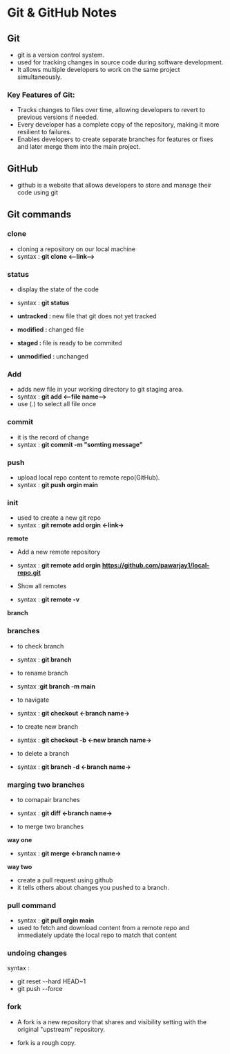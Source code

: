 # Git & GitHub Notes 

## Git 

- git is a version control system. 
- used for tracking changes in source code during software development. 
- It allows multiple developers to work on the same project simultaneously.

### Key Features of Git:

- Tracks changes to files over time, allowing developers to revert to previous versions if needed.
-  Every developer has a complete copy of the repository, making it more resilient to failures.
- Enables developers to create separate branches for features or fixes and later merge them into the main project.

## GitHub 

- github is a website that allows developers to store and manage their code using git


## Git commands 

### clone 

- cloning a repository on our local machine 
- syntax : <b>git clone <--link--> </b>

### status

- display the state of the code 
- syntax : <b>git status </b>

- <b>untracked : </b> new file that git does not yet tracked
- <b>modified : </b> changed file
- <b>staged : </b> file is ready to be commited
- <b>unmodified : </b> unchanged

### Add

- adds new file in your working directory to git staging area.
- syntax : <b>git add <--file name--> </b>
- use (.) to select all file once

### commit 

- it is the record of change 
- syntax : <b>git commit -m "somting message" </b>

### push 

- upload local repo content to remote repo(GitHub). 
- syntax : <b>git push orgin main</b>

### init

- used to create a new git repo 
- syntax : <b>git remote add orgin <-link-></b>

**remote**
- Add a new remote repository
- syntax : <b> git remote add orgin https://github.com/pawarjay1/local-repo.git </b>

- Show all remotes
- syntax : <b>git remote -v </b>

**branch**



### branches 

- to check branch
- syntax : <b>git branch </b>

- to rename branch
- syntax :<b>git branch -m main</b>  

- to navigate 
- syntax : <b>git checkout <-branch name-> </b> 

- to create new branch 
- syntax : <b>git checkout -b <-new branch name-></b>

- to delete a branch 
- syntax : <b>git branch -d <-branch name-></b>


### marging two branches 

- to comapair branches
- syntax : <b>git diff <-branch name-></b> 

- to merge two branches
 
**way one**
- syntax : <b>git merge <-branch name-></b> 

**way two**

- create a pull request using github 
- it tells others about changes you pushed to a branch. 

### pull command 

- syntax : <b>git pull orgin main </b> 
- used to fetch and download content from a remote repo and immediately update the local repo to match that content 


### undoing changes 

syntax : 

- git reset --hard HEAD~1
- git push --force

### fork 

- A fork is a new repository that shares and visibility setting with the original "upstream" repository. 

- fork is a rough copy. 


